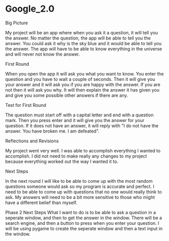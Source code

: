 # Google_2.0
Big Picture

My project will be an app where when you ask it a question, it will tell you the answer. No matter the question, the app will be able to tell you the answer. You could ask it why is the sky blue and it would be able to tell you the answer. The app will have to be able to know everything in the universe and will never not know the answer. 

First Round

When you open the app it will ask you what you want to know. You enter the question and you have to wait a couple of seconds. Then it will give you your answer and it will ask you if you are happy with the answer. If you are not then it will ask you why.  It will then explain the answer it has given you and give you some possible other answers if there are any. 

Test for First Round

The question must start off with a capital letter and end with a question mark. Then you press enter and it will give you the answer for your question. If it does not have an answer, it will reply with "I do not have the answer. You have broken me. I am defeated". 

Reflections and Revisions 

My project went very well. I was able to accomplish everything I wanted to accomplish. I did not need to make really any changes to my project because everything worked out the way I wanted it to. 

Next Steps

In the next round I will like to be able to come up with the most random questions someone would ask so my program is accurate and perfect. I need to be able to come up with questions that no one would really think to ask. My answers will need to be a bit more sensitive to those who might have a different belief than myself.

Phase 2 Next Steps
What I want to do is to be able to ask a question in a seperate window, and then to get the answer in the window. There will be a search engine, and then a button to press when you enter your question. I will be using pygame to create the seperate window and then a text input in the window. 

